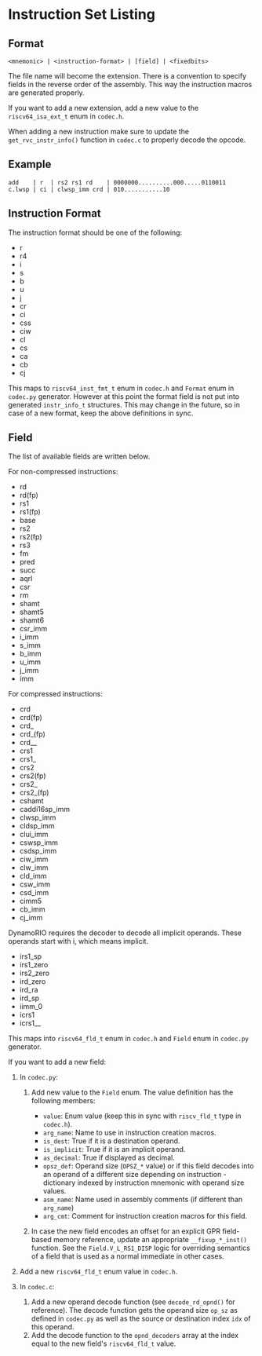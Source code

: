 # Instruction Set Listing

## Format

```text
<mnemonic> | <instruction-format> | [field] | <fixedbits>
```

The file name will become the extension.
There is a convention to specify fields in the reverse order of the assembly.
This way the instruction macros are generated properly.

If you want to add a new extension, add a new value to the `riscv64_isa_ext_t`
enum in `codec.h`.

When adding a new instruction make sure to update the `get_rvc_instr_info()` function in `codec.c` to properly decode the opcode.


## Example

```text
add    | r  | rs2 rs1 rd    | 0000000..........000.....0110011
c.lwsp | ci | clwsp_imm crd | 010...........10
```


## Instruction Format

The instruction format should be one of the following:

- r
- r4
- i
- s
- b
- u
- j
- cr
- ci
- css
- ciw
- cl
- cs
- ca
- cb
- cj

This maps to `riscv64_inst_fmt_t` enum in `codec.h` and `Format` enum in
`codec.py` generator. However at this point the format field is not put into
generated `instr_info_t` structures. This may change in the future, so in case
of a new format, keep the above definitions in sync.


## Field

The list of available fields are written below.

For non-compressed instructions:

- rd
- rd(fp)
- rs1
- rs1(fp)
- base
- rs2
- rs2(fp)
- rs3
- fm
- pred
- succ
- aqrl
- csr
- rm
- shamt
- shamt5
- shamt6
- csr_imm
- i_imm
- s_imm
- b_imm
- u_imm
- j_imm
- imm

For compressed instructions:

- crd
- crd(fp)
- crd_
- crd_(fp)
- crd__
- crs1
- crs1_
- crs2
- crs2(fp)
- crs2_
- crs2_(fp)
- cshamt
- caddi16sp_imm
- clwsp_imm
- cldsp_imm
- clui_imm
- cswsp_imm
- csdsp_imm
- ciw_imm
- clw_imm
- cld_imm
- csw_imm
- csd_imm
- cimm5
- cb_imm
- cj_imm

DynamoRIO requires the decoder to decode all implicit operands. These operands
start with i, which means implicit.

- irs1_sp
- irs1_zero
- irs2_zero
- ird_zero
- ird_ra
- ird_sp
- iimm_0
- icrs1
- icrs1__

This maps into `riscv64_fld_t` enum in `codec.h` and `Field` enum in `codec.py`
generator.

If you want to add a new field:

1. In `codec.py`:

    1. Add new value to the `Field` enum. The value definition has the following
       members:

       - `value`: Enum value (keep this in sync with `riscv_fld_t` type in
         `codec.h`).
       - `arg_name`: Name to use in instruction creation macros.
       - `is_dest`: True if it is a destination operand.
       - `is_implicit`: True if it is an implicit operand.
       - `as_decimal`: True if displayed as decimal.
       - `opsz_def`: Operand size (`OPSZ_*` value) or if this field decodes into
         an operand of a different size depending on instruction - dictionary
         indexed by instruction mnemonic with operand size values.
       - `asm_name`: Name used in assembly comments (if different than
         `arg_name`)
       - `arg_cmt`: Comment for instruction creation macros for this field.

    2. In case the new field encodes an offset for an explicit GPR field-based
       memory reference, update an appropriate `__fixup_*_inst()` function. See
       the `Field.V_L_RS1_DISP` logic for overriding semantics of a field that
       is used as a normal immediate in other cases.

2. Add a new `riscv64_fld_t` enum value in `codec.h`.
3. In `codec.c`:

    1. Add a new operand decode function (see `decode_rd_opnd()` for reference).
       The decode function gets the operand size `op_sz` as defined in
       `codec.py` as well as the source or destination index `idx` of this
       operand.
    2. Add the decode function to the `opnd_decoders` array at the index equal
       to the new field's `riscv64_fld_t` value.

